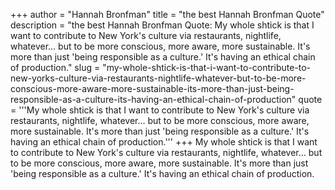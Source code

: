 +++
author = "Hannah Bronfman"
title = "the best Hannah Bronfman Quote"
description = "the best Hannah Bronfman Quote: My whole shtick is that I want to contribute to New York's culture via restaurants, nightlife, whatever... but to be more conscious, more aware, more sustainable. It's more than just 'being responsible as a culture.' It's having an ethical chain of production."
slug = "my-whole-shtick-is-that-i-want-to-contribute-to-new-yorks-culture-via-restaurants-nightlife-whatever-but-to-be-more-conscious-more-aware-more-sustainable-its-more-than-just-being-responsible-as-a-culture-its-having-an-ethical-chain-of-production"
quote = '''My whole shtick is that I want to contribute to New York's culture via restaurants, nightlife, whatever... but to be more conscious, more aware, more sustainable. It's more than just 'being responsible as a culture.' It's having an ethical chain of production.'''
+++
My whole shtick is that I want to contribute to New York's culture via restaurants, nightlife, whatever... but to be more conscious, more aware, more sustainable. It's more than just 'being responsible as a culture.' It's having an ethical chain of production.
